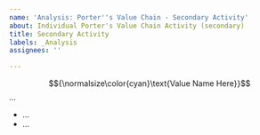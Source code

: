 ```yaml
---
name: 'Analysis: Porter''s Value Chain - Secondary Activity'
about: Individual Porter's Value Chain Activity (secondary)
title: Secondary Activity
labels: _Analysis
assignees: ''

---
```


$${\normalsize\color{cyan}\text{Value Name Here}}$$  <em> ... </em>

* ...
* ...
